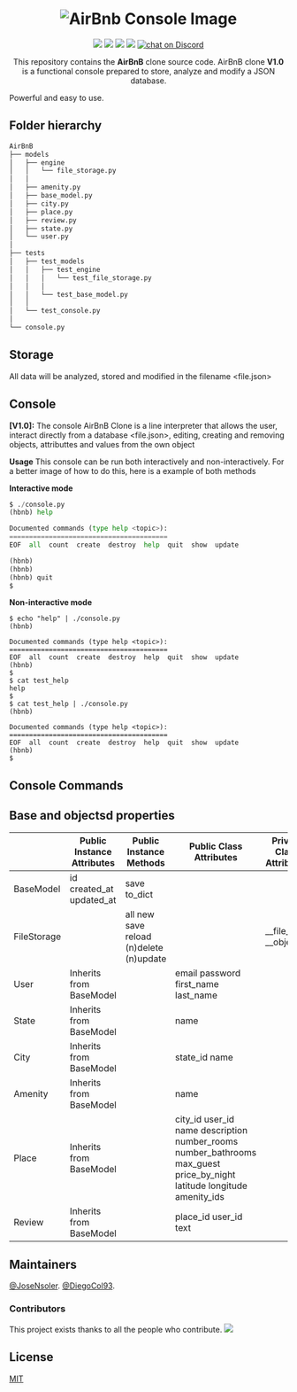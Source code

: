 <h1 align="center">
   <img src="https://i.ibb.co/VCvKg3g/Selection-041.png" alt="AirBnb Console Image" title="AirBnB Console  By JoseNSoler and Diego Lopez" />
</h1>
<p align="center">  
<a href="https://github.com/DiegoCol93/AirBnB_clone"><img src="https://api.codacy.com/project/badge/Coverage/8a941e0f57c047c8a481f4854666b42d"></a>
<a href="https://github.com/DiegoCol93/AirBnB_clone"><img src="https://travis-ci.org/teles/array-mixer.svg?branch=master"></a>
<a href="https://www.npmjs.com/package/array-mixer"><img src="https://img.shields.io/badge/python-3.4.3-blue.svg"></a>
 <a href="https://opensource.org/licenses/MIT"><img src="https://img.shields.io/badge/license-MIT-blue.svg"></a>
 <a href="https://discord.gg/CeMkZpdZ"><img src="https://img.shields.io/discord/308323056592486420?logo=discord"
            alt="chat on Discord"></a>
</p>

<p align="center">
  This repository contains the <strong>AirBnB</strong> clone source code.
  AirBnB clone <strong>V1.0</strong> is a functional console prepared to store, analyze and modify a JSON database.
 
Powerful and easy to use.
</p>


Folder hierarchy
----------------------------------

```Python
AirBnB
├── models
│   ├── engine
│   │   └── file_storage.py
│   │
│   ├── amenity.py
│   ├── base_model.py
│   ├── city.py
│   ├── place.py
│   ├── review.py
│   ├── state.py
│   └── user.py
│
├── tests
│   ├── test_models
│   │   ├── test_engine 
│   │   │   └── test_file_storage.py
│   │   │
│   │   └── test_base_model.py
│   │
│   └── test_console.py
│
└── console.py
```

## Storage
All data will be analyzed, stored and modified in the filename <file.json>


## Console
**[V1.0]:**
The console AirBnB Clone is a line interpreter that allows the user, interact directly from a database <file.json>, editing, creating and removing objects, attributtes and values from the own object

**Usage**
This console can be run both interactively and non-interactively. For a better image of how to do this, here is a example of both methods

**Interactive mode**
```Python
$ ./console.py
(hbnb) help

Documented commands (type help <topic>):
========================================
EOF  all  count  create  destroy  help  quit  show  update

(hbnb) 
(hbnb) 
(hbnb) quit
$
```

**Non-interactive mode**
```
$ echo "help" | ./console.py
(hbnb)

Documented commands (type help <topic>):
========================================
EOF  all  count  create  destroy  help  quit  show  update
(hbnb) 
$
$ cat test_help
help
$
$ cat test_help | ./console.py
(hbnb)

Documented commands (type help <topic>):
========================================
EOF  all  count  create  destroy  help  quit  show  update
(hbnb) 
$
```

## Console Commands



## Base and objectsd properties 

|             	| Public Instance Attributes 	| Public Instance Methods                 	| Public Class Attributes                                                                                                	| Private Class Attributes 	|
|-------------	|----------------------------	|-----------------------------------------	|------------------------------------------------------------------------------------------------------------------------	|--------------------------	|
| BaseModel   	| id created_at updated_at   	| save to_dict                            	|                                                                                                                        	|                          	|
| FileStorage 	|                            	| all new save reload (n)delete (n)update 	|                                                                                                                        	| __file_path __objects    	|
| User        	| Inherits from BaseModel    	|                                         	| email password first_name last_name                                                                                    	|                          	|
| State       	| Inherits from BaseModel    	|                                         	| name                                                                                                                   	|                          	|
| City        	| Inherits from BaseModel    	|                                         	| state_id name                                                                                                          	|                          	|
| Amenity     	| Inherits from BaseModel    	|                                         	| name                                                                                                                   	|                          	|
| Place       	| Inherits from BaseModel    	|                                         	| city_id user_id name description number_rooms number_bathrooms max_guest price_by_night latitude longitude amenity_ids 	|                          	|
| Review      	| Inherits from BaseModel    	|                                         	| place_id user_id text                                                                                                  	|                          	|



## Maintainers

[@JoseNsoler](https://github.com/JoseNSoler).
[@DiegoCol93](https://github.com/DiegoCol93).


### Contributors

This project exists thanks to all the people who contribute. 
<a href="https://github.com/DiegoCol93/AirBnB_clone/graphs/contributors"><img src="https://i.ibb.co/Km8RXWP/Selection-042.png" /></a>


## License

[MIT](LICENSE)
